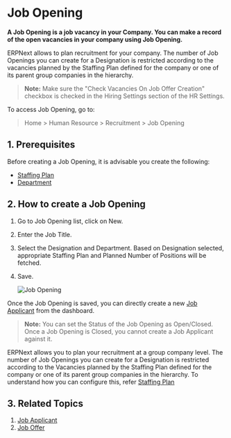 <!-- add-breadcrumbs -->
# Job Opening

**A Job Opening is a job vacancy in your Company. You can make a record of the open vacancies in your company using Job Opening.**

ERPNext allows to plan recruitment for your company. The number of Job Openings you can create for a Designation is restricted according to the vacancies planned by the Staffing Plan defined for the company or one of its parent group companies in the hierarchy. 

> **Note:** Make sure the "Check Vacancies On Job Offer Creation" checkbox is checked in the Hiring Settings section of the HR Settings.

To access Job Opening, go to:

> Home > Human Resource > Recruitment > Job Opening 


## 1. Prerequisites

Before creating a Job Opening, it is advisable you create the following:

* [Staffing Plan](/docs/user/manual/en/human-resources/staffing-plan)
* [Department](/docs/user/manual/en/human-resources/department)

## 2. How to create a Job Opening

1. Go to Job Opening list, click on New.
1. Enter the Job Title.
1. Select the Designation and Department. Based on Designation selected, appropriate Staffing Plan and Planned Number of Positions will be fetched.
1. Save.


    <img class="screenshot" alt="Job Opening" src="{{docs_base_url}}/assets/img/human-resources/job-opening.png">

Once the Job Opening is saved, you can directly create a new [Job Applicant](/docs/user/manual/en/human-resources/job-opening) from the dashboard.

> **Note:** You can set the Status of the Job Opening as Open/Closed. Once a Job Opening is Closed, you cannot create a Job Applicant against it.  

ERPNext allows you to plan your recruitment at a group company level. The number of Job Openings you can create for a Designation is restricted according to the Vacancies planned by the Staffing Plan defined for the company or one of its parent group companies in the hierarchy. To understand how you can configure this, refer [Staffing Plan](/docs/user/manual/en/human-resources/staffing-plan)
## 3. Related Topics

1. [Job Applicant](/docs/user/manual/en/human-resources/job-applicant)
1. [Job Offer](/docs/user/manual/en/human-resources/job-offer)

